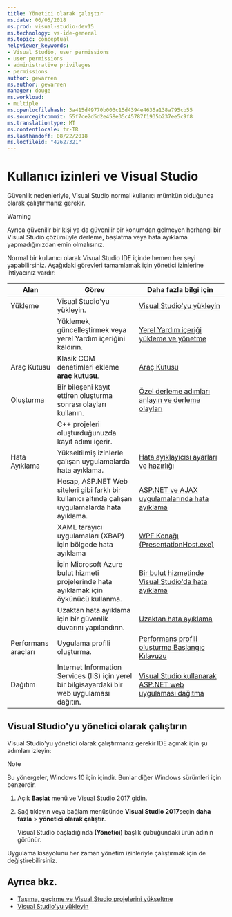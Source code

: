 ```yaml
---
title: Yönetici olarak çalıştır
ms.date: 06/05/2018
ms.prod: visual-studio-dev15
ms.technology: vs-ide-general
ms.topic: conceptual
helpviewer_keywords:
- Visual Studio, user permissions
- user permissions
- administrative privileges
- permissions
author: gewarren
ms.author: gewarren
manager: douge
ms.workload:
- multiple
ms.openlocfilehash: 3a415d49770b003c15d4394e4635a138a795cb55
ms.sourcegitcommit: 55f7ce2d5d2e458e35c45787f1935b237ee5c9f8
ms.translationtype: MT
ms.contentlocale: tr-TR
ms.lasthandoff: 08/22/2018
ms.locfileid: "42627321"
---
```

# <a name="user-permissions-and-visual-studio"></a>Kullanıcı izinleri ve Visual Studio

Güvenlik nedenleriyle, Visual Studio normal kullanıcı mümkün olduğunca olarak çalıştırmanız gerekir.

> [!WARNING]
> Ayrıca güvenilir bir kişi ya da güvenilir bir konumdan gelmeyen herhangi bir Visual Studio çözümüyle derleme, başlatma veya hata ayıklama yapmadığınızdan emin olmalısınız.

Normal bir kullanıcı olarak Visual Studio IDE içinde hemen her şeyi yapabilirsiniz. Aşağıdaki görevleri tamamlamak için yönetici izinlerine ihtiyacınız vardır:

|Alan|Görev|Daha fazla bilgi için|
|----------|----------|--------------------------|
|Yükleme|Visual Studio'yu yükleyin.|[Visual Studio'yu yükleyin](../install/install-visual-studio.md)|
||Yüklemek, güncelleştirmek veya yerel Yardım içeriğini kaldırın.|[Yerel Yardım içeriği yükleme ve yönetme](../ide/install-and-manage-local-content.md)|
|Araç Kutusu|Klasik COM denetimleri ekleme **araç kutusu**.|[Araç Kutusu](../ide/reference/toolbox.md)|
|Oluşturma|Bir bileşeni kayıt ettiren oluşturma sonrası olayları kullanın.|[Özel derleme adımları anlayın ve derleme olayları](/cpp/ide/understanding-custom-build-steps-and-build-events)|
||C++ projeleri oluşturduğunuzda kayıt adımı içerir.||
|Hata Ayıklama|Yükseltilmiş izinlerle çalışan uygulamalarda hata ayıklama.|[Hata ayıklayıcısı ayarları ve hazırlığı](../debugger/debugger-settings-and-preparation.md)|
||Hesap, ASP.NET Web siteleri gibi farklı bir kullanıcı altında çalışan uygulamalarda hata ayıklama.|[ASP.NET ve AJAX uygulamalarında hata ayıklama](../debugger/debugging-aspnet-and-ajax-applications.md)|
||XAML tarayıcı uygulamaları (XBAP) için bölgede hata ayıklama|[WPF Konağı (PresentationHost.exe)](/dotnet/framework/wpf/app-development/wpf-host-presentationhost-exe)|
||İçin Microsoft Azure bulut hizmeti projelerinde hata ayıklamak için öykünücü kullanma.|[Bir bulut hizmetinde Visual Studio'da hata ayıklama](/azure/vs-azure-tools-debug-cloud-services-virtual-machines)|
||Uzaktan hata ayıklama için bir güvenlik duvarını yapılandırın.|[Uzaktan hata ayıklama](../debugger/remote-debugging.md)|
|Performans araçları|Uygulama profili oluşturma.|[Performans profili oluşturma Başlangıç Kılavuzu](../profiling/beginners-guide-to-performance-profiling.md)|
|Dağıtım|Internet Information Services (IIS) için yerel bir bilgisayardaki bir web uygulaması dağıtın.|[Visual Studio kullanarak ASP.NET web uygulaması dağıtma](/aspnet/web-forms/overview/older-versions-getting-started/deployment-to-a-hosting-provider/)|

## <a name="run-visual-studio-as-an-administrator"></a>Visual Studio'yu yönetici olarak çalıştırın

Visual Studio'yu yönetici olarak çalıştırmanız gerekir IDE açmak için şu adımları izleyin:

> [!NOTE]
> Bu yönergeler, Windows 10 için içindir. Bunlar diğer Windows sürümleri için benzerdir.

1. Açık **Başlat** menü ve Visual Studio 2017 gidin.

1. Sağ tıklayın veya bağlam menüsünde **Visual Studio 2017**seçin **daha fazla** > **yönetici olarak çalıştır**.

   Visual Studio başladığında **(Yönetici)** başlık çubuğundaki ürün adının görünür.

Uygulama kısayolunu her zaman yönetim izinleriyle çalıştırmak için de değiştirebilirsiniz.

## <a name="see-also"></a>Ayrıca bkz.

- [Taşıma, geçirme ve Visual Studio projelerini yükseltme](../porting/port-migrate-and-upgrade-visual-studio-projects.md)
- [Visual Studio'yu yükleyin](../install/install-visual-studio.md)